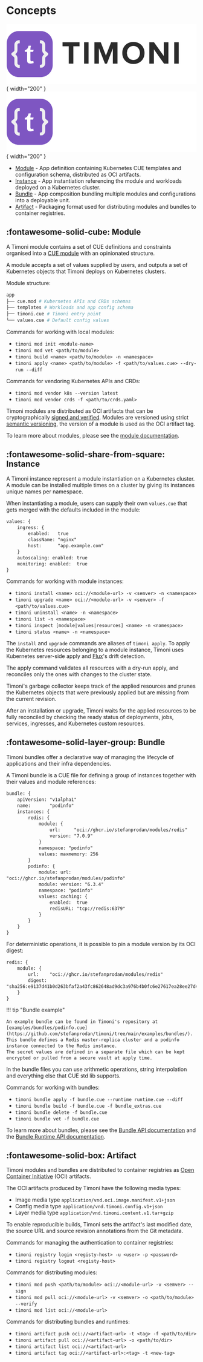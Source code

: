 # Concepts

![Timoni](images/logo_text_black.svg#only-light){ width="200" }
![Timoni](images/logo_text_white.svg#only-dark){ width="200" }

- [Module](#module) - App definition containing Kubernetes CUE templates and configuration schema, distributed as OCI artifacts.
- [Instance](#instance) - App instantiation referencing the module and workloads deployed on a Kubernetes cluster.
- [Bundle](#bundle) - App composition bundling multiple modules and configurations into a deployable unit.
- [Artifact](#artifact) - Packaging format used for distributing modules and bundles to container registries.

## :fontawesome-solid-cube: Module

A Timoni module contains a set of CUE definitions and constraints organised
into a [CUE module](https://cuelang.org/docs/concepts/packages/)
with an opinionated structure.

A module accepts a set of values supplied by users,
and outputs a set of Kubernetes objects that Timoni deploys on Kubernetes clusters.

Module structure:
```sh
app
├── cue.mod # Kubernetes APIs and CRDs schemas
├── templates # Workloads and app config schema
├── timoni.cue # Timoni entry point
└── values.cue # Default config values
```

Commands for working with local modules:

- `timoni mod init <module-name>`
- `timoni mod vet <path/to/module>`
- `timoni build <name> <path/to/module> -n <namespace>`
- `timoni apply <name> <path/to/module> -f <path/to/values.cue> --dry-run --diff`

Commands for vendoring Kubernetes APIs and CRDs:

- `timoni mod vendor k8s --version latest`
- `timoni mod vendor crds -f <path/to/crds.yaml>`

Timoni modules are distributed as OCI artifacts that can be cryptographically [signed and verified](module-sign.md).
Modules are versioned using strict [semantic versioning](module-distribution.md#version-format),
the version of a module is used as the OCI artifact tag.

To learn more about modules, please see the [module documentation](module.md).

## :fontawesome-solid-share-from-square: Instance

A Timoni instance represent a module instantiation on a Kubernetes cluster.
A module can be installed multiple times on a cluster by giving its instances
unique names per namespace.

When instantiating a module, users can supply their own `values.cue`
that gets merged with the defaults included in the module:

```cue
values: {
	ingress: {
		enabled:   true
		className: "nginx"
		host:      "app.example.com"
	}
	autoscaling: enabled: true
	monitoring: enabled:  true
}
```

Commands for working with module instances:

- `timoni install <name> oci://<module-url> -v <semver> -n <namespace>`
- `timoni upgrade <name> oci://<module-url> -v <semver> -f <path/to/values.cue>`
- `timoni uninstall <name> -n <namespace>`
- `timoni list -n <namespace>`
- `timoni inspect [module|values|resources] <name> -n <namespace>`
- `timoni status <name> -n <namespace>`

The `install` and `upgrade` commands are aliases of `timoni apply`.
To apply the Kubernetes resources belonging to a module instance,
Timoni uses Kubernetes server-side apply and
[Flux](https://fluxcd.io)'s drift detection.

The apply command validates all resources with a dry-run apply,
and reconciles only the ones with changes to the cluster state.

Timoni's garbage collector keeps track of the applied resources
and prunes the Kubernetes objects that were previously applied
but are missing from the current revision.

After an installation or upgrade, Timoni waits for the
applied resources to be fully reconciled by checking the ready status
of deployments, jobs, services, ingresses, and Kubernetes custom resources.

## :fontawesome-solid-layer-group: Bundle

Timoni bundles offer a declarative way of managing the lifecycle of applications and their infra dependencies.

A Timoni bundle is a CUE file for defining a group of instances together with their values and module references:

```cue
bundle: {
	apiVersion: "v1alpha1"
	name:       "podinfo"
	instances: {
		redis: {
			module: {
				url:     "oci://ghcr.io/stefanprodan/modules/redis"
				version: "7.0.9"
			}
			namespace: "podinfo"
			values: maxmemory: 256
		}
		podinfo: {
			module: url:     "oci://ghcr.io/stefanprodan/modules/podinfo"
			module: version: "6.3.4"
			namespace: "podinfo"
			values: caching: {
				enabled:  true
				redisURL: "tcp://redis:6379"
			}
		}
	}
}
```

For deterministic operations, it is possible to pin a module version by its OCI digest:

```cue
redis: {
	module: {
		url:    "oci://ghcr.io/stefanprodan/modules/redis"
		digest: "sha256:e9137d41b0d263bfaf2a43fc862648ad9dc3a976b4b0fc6e27617ea28ee27d45"
	}
}
```

!!! tip "Bundle example"

    An example bundle can be found in Timoni's repository at
    [examples/bundles/podinfo.cue](https://github.com/stefanprodan/timoni/tree/main/examples/bundles/).
    This bundle defines a Redis master-replica cluster and a podinfo instance connected to the Redis instance.
    The secret values are defined in a separate file which can be kept encrypted or pulled from a secure vault at apply time.

In the bundle files you can use arithmetic operations,
string interpolation and everything else that CUE std lib supports.

Commands for working with bundles:

- `timoni bundle apply -f bundle.cue --runtime runtime.cue --diff`
- `timoni bundle build -f bundle.cue -f bundle_extras.cue`
- `timoni bundle delete -f bundle.cue`
- `timoni bundle vet -f bundle.cue`

To learn more about bundles, please see the [Bundle API documentation](bundle.md)
and the [Bundle Runtime API documentation](bundle-runtime.md).

## :fontawesome-solid-box: Artifact

Timoni modules and bundles are distributed to container registries as
[Open Container Initiative](https://opencontainers.org/) (OCI) artifacts.

The OCI artifacts produced by Timoni have the following media types:

- Image media type `application/vnd.oci.image.manifest.v1+json`
- Config media type `application/vnd.timoni.config.v1+json`
- Layer media type `application/vnd.timoni.content.v1.tar+gzip`

To enable reproducible builds, Timoni sets the artifact's last modified date,
the source URL and source revision annotations from the Git metadata.

Commands for managing the authentication to container registries:

- `timoni registry login <registy-host> -u <user> -p <password>`
- `timoni registry logout <registy-host>`

Commands for distributing modules:

- `timoni mod push <path/to/module> oci://<module-url> -v <semver> --sign`
- `timoni mod pull oci://<module-url> -v <semver> -o <path/to/module> --verify`
- `timoni mod list oci://<module-url>`

Commands for distributing bundles and runtimes:

- `timoni artifact push oci://<artifact-url> -t <tag> -f <path/to/dir>`
- `timoni artifact pull oci://<artifact-url> -o <path/to/dir>`
- `timoni artifact list oci://<artifact-url>`
- `timoni artifact tag oci://<artifact-url>:<tag> -t <new-tag>`
